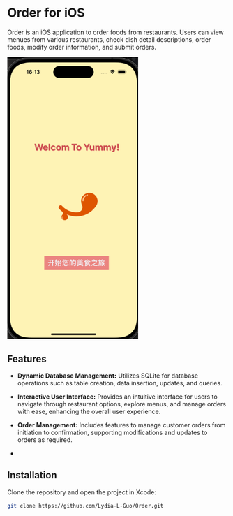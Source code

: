 # Order for iOS

Order is an iOS application to order foods from restaurants. Users can view menues from various restaurants, check dish detail descriptions, order foods, modify order information, and submit orders.

<img src="https://github.com/Lydia-L-Guo/Order/blob/master/Order.gif" width="300">

## Features

- **Dynamic Database Management:** Utilizes SQLite for database operations such as table creation, data insertion, updates, and queries.
- **Interactive User Interface:** Provides an intuitive interface for users to navigate through restaurant options, explore menus, and manage orders with ease, enhancing the overall user experience.
- **Order Management:** Includes features to manage customer orders from initiation to confirmation, supporting modifications and updates to orders as required.

- 
## Installation

Clone the repository and open the project in Xcode:

```bash
git clone https://github.com/Lydia-L-Guo/Order.git
